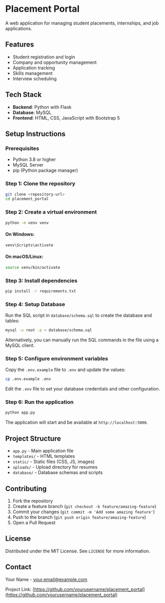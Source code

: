 # Placement Portal

A web application for managing student placements, internships, and job applications.

## Features

- Student registration and login
- Company and opportunity management 
- Application tracking
- Skills management
- Interview scheduling

## Tech Stack

- **Backend**: Python with Flask
- **Database**: MySQL
- **Frontend**: HTML, CSS, JavaScript with Bootstrap 5

## Setup Instructions

### Prerequisites

- Python 3.8 or higher
- MySQL Server
- pip (Python package manager)

### Step 1: Clone the repository

```bash
git clone <repository-url>
cd placement_portal
```

### Step 2: Create a virtual environment

```bash
python -m venv venv
```

#### On Windows:
```bash
venv\Scripts\activate
```

#### On macOS/Linux:
```bash
source venv/bin/activate
```

### Step 3: Install dependencies

```bash
pip install -r requirements.txt
```

### Step 4: Setup Database

Run the SQL script in `database/schema.sql` to create the database and tables:

```bash
mysql -u root -p < database/schema.sql
```

Alternatively, you can manually run the SQL commands in the file using a MySQL client.

### Step 5: Configure environment variables

Copy the `.env.example` file to `.env` and update the values:

```bash
cp .env.example .env
```

Edit the `.env` file to set your database credentials and other configuration.

### Step 6: Run the application

```bash
python app.py
```

The application will start and be available at `http://localhost:5000`.

## Project Structure

- `app.py` - Main application file
- `templates/` - HTML templates
- `static/` - Static files (CSS, JS, images)
- `uploads/` - Upload directory for resumes
- `database/` - Database schemas and scripts

## Contributing

1. Fork the repository
2. Create a feature branch (`git checkout -b feature/amazing-feature`)
3. Commit your changes (`git commit -m 'Add some amazing feature'`)
4. Push to the branch (`git push origin feature/amazing-feature`)
5. Open a Pull Request

## License

Distributed under the MIT License. See `LICENSE` for more information.

## Contact

Your Name - your.email@example.com

Project Link: [https://github.com/yourusername/placement_portal](https://github.com/yourusername/placement_portal) 